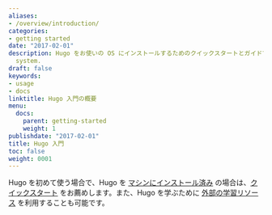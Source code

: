 ```yaml
---
aliases:
- /overview/introduction/
categories:
- getting started
date: "2017-02-01"
description: Hugo をお使いの OS にインストールするためのクイックスタートとガイドです。
  system.
draft: false
keywords:
- usage
- docs
linktitle: Hugo 入門の概要
menu:
  docs:
    parent: getting-started
    weight: 1
publishdate: "2017-02-01"
title: Hugo 入門
toc: false
weight: 0001
---
```


Hugo を初めて使う場合で、Hugo を [マシンにインストール済み][installed] の場合は、[クイックスタート][quick start] をお薦めします。また、Hugo を学ぶために [外部の学習リソース][external learning resources] を利用することも可能です。

[installed]: /installation/
[quick start]: /getting-started/quick-start/
[external learning resources]: /getting-started/external-learning-resources/
